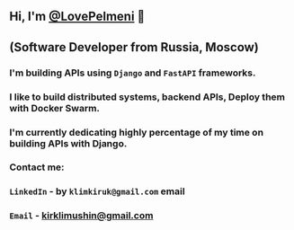 ## Hi, I'm [@LovePelmeni]() 👋
## (Software Developer from Russia, Moscow)

### I'm building APIs using `Django` and `FastAPI` frameworks.
### I like to build distributed systems, backend APIs, Deploy them with Docker Swarm.

### I'm currently dedicating highly percentage of my time on building  APIs with Django.
### Contact me:

### `LinkedIn` - by `klimkiruk@gmail.com` email
### `Email` - kirklimushin@gmail.com 

